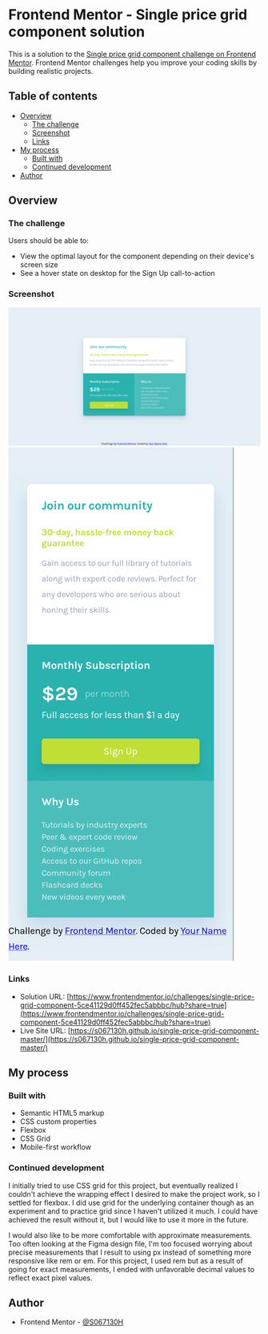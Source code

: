 # Frontend Mentor - Single price grid component solution

This is a solution to the [Single price grid component challenge on Frontend Mentor](https://www.frontendmentor.io/challenges/single-price-grid-component-5ce41129d0ff452fec5abbbc). Frontend Mentor challenges help you improve your coding skills by building realistic projects. 

## Table of contents

- [Overview](#overview)
  - [The challenge](#the-challenge)
  - [Screenshot](#screenshot)
  - [Links](#links)
- [My process](#my-process)
  - [Built with](#built-with)
  - [Continued development](#continued-development)
- [Author](#author)

## Overview

### The challenge

Users should be able to:

- View the optimal layout for the component depending on their device's screen size
- See a hover state on desktop for the Sign Up call-to-action

### Screenshot

![](./screenshot1.png)
![](./screenshot2.png)

### Links

- Solution URL: [https://www.frontendmentor.io/challenges/single-price-grid-component-5ce41129d0ff452fec5abbbc/hub?share=true](https://www.frontendmentor.io/challenges/single-price-grid-component-5ce41129d0ff452fec5abbbc/hub?share=true)
- Live Site URL: [https://s067130h.github.io/single-price-grid-component-master/](https://s067130h.github.io/single-price-grid-component-master/)

## My process

### Built with

- Semantic HTML5 markup
- CSS custom properties
- Flexbox
- CSS Grid
- Mobile-first workflow

### Continued development

I initially tried to use CSS grid for this project, but eventually realized I couldn't achieve the wrapping effect I desired to make the project work, so I settled for flexbox. I did use grid for the underlying container though as an experiment and to practice grid since I haven't utilized it much. I could have achieved the result without it, but I would like to use it more in the future.

I would also like to be more comfortable with approximate measurements. Too often looking at the Figma design file, I'm too focused worrying about precise measurements that I result to using px instead of something more responsive like rem or em. For this project, I used rem but as a result of going for exact measurements, I ended with unfavorable decimal values to reflect exact pixel values.

## Author

- Frontend Mentor - [@S067130H](https://www.frontendmentor.io/profile/S067130H)

